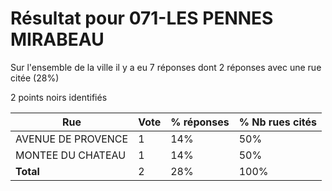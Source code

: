 # Résultat pour 071-LES PENNES MIRABEAU

Sur l'ensemble de la ville il y a eu 7 réponses dont 2 réponses avec une rue citée (28%)

2 points noirs identifiés

| Rue | Vote | % réponses | % Nb rues cités|
|-----|------|------------|----------------|
| AVENUE DE PROVENCE | 1 | 14% | 50%|
| MONTEE DU CHATEAU | 1 | 14% | 50%|
| **Total** | 2 | 28% | 100%|
